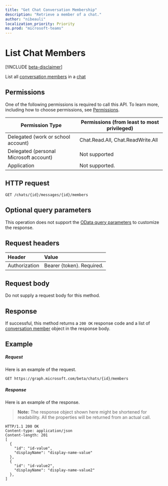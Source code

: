 ```yaml
---
title: "Get Chat Conversation Membership"
description: "Retrieve a member of a chat."
author: "nibeauli"
localization_priority: Priority
ms.prod: "microsoft-teams"
---
```


# List Chat Members

[!INCLUDE [beta-disclaimer](../../includes/beta-disclaimer.md)]

List all [conversation members](../resources/conversationmember.md) in a [chat](../resources/chat.md)

## Permissions

One of the following permissions is required to call this API. To learn more, including how to choose permissions, see [Permissions](/graph/permissions-reference).

|Permission Type|Permissions (from least to most privileged)|
|---------|-------------|
|Delegated (work or school account)|Chat.Read.All, Chat.ReadWrite.All|
|Delegated (personal Microsoft account)|Not supported|
|Application| Not supported. |

## HTTP request
<!-- { "blockType": "ignored" } -->
```http
GET /chats/{id}/messages/{id}/members
```

## Optional query parameters

This operation does not support the [OData query parameters](/graph/query-parameters) to customize the response.

## Request headers

| Header       | Value |
|:---------------|:--------|
| Authorization  | Bearer {token}. Required.  |

## Request body

Do not supply a request body for this method.

## Response

If successful, this method returns a `200 OK` response code and a list of [conversation member](../resources/conversationmember.md) object in the response body.

## Example

##### Request

Here is an example of the request.
<!-- {
  "blockType": "request",
  "name": "get_conversation_member"
}-->
```http
GET https://graph.microsoft.com/beta/chats/{id}/members
```

##### Response

Here is an example of the response.

>**Note:** The response object shown here might be shortened for readability. All the properties will be returned from an actual call.
<!-- {
  "blockType": "response",
  "truncated": true,
  "@odata.type": "microsoft.graph.conversationMember"
} -->
```http
HTTP/1.1 200 OK
Content-type: application/json
Content-length: 201
[
  {
    "id": "id-value",
    "displayName": "display-name-value"
  },
  {
    "id": "id-value2",
    "displayName": "display-name-value2"
  },
]
```